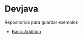 # Devjava
Repositorios para guardar exemplos

* [Basic Addition](https://github.com/RenanBa/Devjava/blob/master/Matematica/Addition.java)
